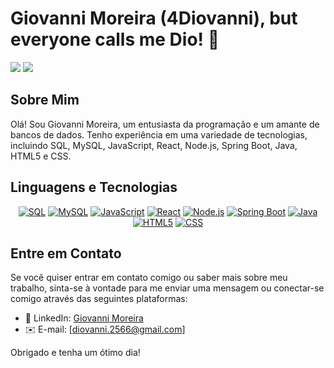 # Giovanni Moreira (4Diovanni), but everyone calls me Dio! 👋

<div>
  <img src="https://github-readme-stats.vercel.app/api?username=4Diovanni&show_icons=true&theme=dark" />
  <img src="https://github-readme-stats.vercel.app/api/top-langs/?username=4Diovanni&layout=compact&theme=dark" />
</div>

## Sobre Mim

Olá! Sou Giovanni Moreira, um entusiasta da programação e um amante de bancos de dados. Tenho experiência em uma variedade de tecnologias, incluindo SQL, MySQL, JavaScript, React, Node.js, Spring Boot, Java, HTML5 e CSS.

## Linguagens e Tecnologias

<div align="center">
  <a href="#"><img src="https://img.shields.io/badge/SQL-FF9800?style=for-the-badge&logo=sql&logoColor=white" alt="SQL" title="SQL" /></a>
  <a href="#"><img src="https://img.shields.io/badge/MySQL-4479A1?style=for-the-badge&logo=mysql&logoColor=white" alt="MySQL" title="MySQL" /></a>
  <a href="#"><img src="https://img.shields.io/badge/JavaScript-F7DF1E?style=for-the-badge&logo=javascript&logoColor=black" alt="JavaScript" title="JavaScript" /></a>
  <a href="#"><img src="https://img.shields.io/badge/React-61DAFB?style=for-the-badge&logo=react&logoColor=black" alt="React" title="React" /></a>
  <a href="#"><img src="https://img.shields.io/badge/Node.js-339933?style=for-the-badge&logo=node.js&logoColor=white" alt="Node.js" title="Node.js" /></a>
  <a href="#"><img src="https://img.shields.io/badge/Spring%20Boot-6DB33F?style=for-the-badge&logo=spring&logoColor=white" alt="Spring Boot" title="Spring Boot" /></a>
  <a href="#"><img src="https://img.shields.io/badge/Java-007396?style=for-the-badge&logo=java&logoColor=white" alt="Java" title="Java" /></a>
  <a href="#"><img src="https://img.shields.io/badge/HTML5-E34F26?style=for-the-badge&logo=html5&logoColor=white" alt="HTML5" title="HTML5" /></a>
  <a href="#"><img src="https://img.shields.io/badge/CSS-1572B6?style=for-the-badge&logo=css3&logoColor=white" alt="CSS" title="CSS" /></a>
</div>

## Entre em Contato

Se você quiser entrar em contato comigo ou saber mais sobre meu trabalho, sinta-se à vontade para me enviar uma mensagem ou conectar-se comigo através das seguintes plataformas:

- 💼 LinkedIn: [Giovanni Moreira](https://www.linkedin.com/in/giovanni-moreira-64654a254/)
- ✉️ E-mail: [diovanni.2566@gmail.com]

Obrigado e tenha um ótimo dia!
